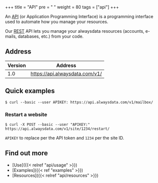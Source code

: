 +++
title = "API"
pre = "<i class='fas fa-fw fa-plug'></i> "
weight = 80
tags = ["api"]
+++

An [API](https://en.wikipedia.org/wiki/Application_programming_interface) (or Application Programming Interface) is a programming interface used to automate how you manage your resources.

Our [REST](https://en.wikipedia.org/wiki/Representational_state_transfer) API lets you manage your alwaysdata resources (accounts, e-mails, databases, etc.) from your code.

## Address

|Version|Address|
|--- |--- |
|1.0|https://api.alwaysdata.com/v1/|

## Quick examples

```
$ curl --basic --user APIKEY: https://api.alwaysdata.com/v1/mailbox/
```

### Restart a website

```
$ curl -X POST --basic --user "APIKEY:" https://api.alwaysdata.com/v1/site/1234/restart/
```

`APIKEY` to replace per the API token and `1234` per the site ID.

## Find out more

- [Use]({{< relref "api/usage" >}})
- [Examples]({{< ref "examples" >}})
- [Resources]({{< relref "api/resources" >}})
